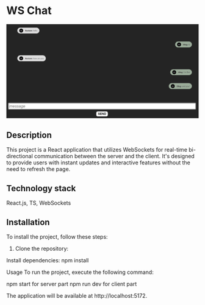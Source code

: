# WS Chat

![alt text](ws.jpg "jpg")

## Description

This project is a React application that utilizes WebSockets for real-time bi-directional communication between the server and the client. It's designed to provide users with instant updates and interactive features without the need to refresh the page.

## Technology stack

React.js, TS, WebSockets

## Installation

To install the project, follow these steps:

1. Clone the repository:

Install dependencies:
npm install

Usage
To run the project, execute the following command:

npm start for server part
npm run dev for client part

The application will be available at http://localhost:5172.
